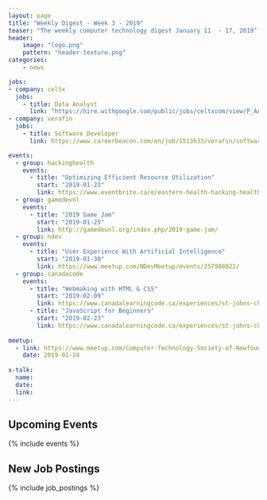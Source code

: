 ```yaml
---
layout: page
title: "Weekly Digest - Week 3 - 2019"
teaser: "The weekly computer technology digest January 11  - 17, 2019"
header:
    image: "logo.png"
    pattern: "header-texture.png"
categories:
    - news

jobs:
- company: celtx
  jobs:
    - title: Data Analyst
      link: "https://hire.withgoogle.com/public/jobs/celtxcom/view/P_AAAAAAGAABPOZGMQJvJy1Z"
- company: verafin
  jobs:
    - title: Software Developer
      link: https://www.careerbeacon.com/en/job/1513633/verafin/software-developer/st-john-s

events:
  - group: hackinghealth
    events:
      - title: "Optimizing Efficient Resource Utilization"
        start: "2019-01-23"
        link: https://www.eventbrite.ca/e/eastern-health-hacking-health-optimizing-efficient-resource-utilization-tickets-54710195668
  - group: gamedevnl
    events:
      - title: "2019 Game Jam"
        start: "2019-01-25"
        link: http://gamedevnl.org/index.php/2019-game-jam/
  - group: ndev
    events:
      - title: "User Experience With Artificial Intelligence"
        start: "2019-01-30"
        link: https://www.meetup.com/NDevMeetup/events/257988822/
  - group: canadacode
    events:
      - title: "Webmaking with HTML & CSS"
        start: "2019-02-09"
        link: https://www.canadalearningcode.ca/experiences/st-johns-chapter-girls-learning-code-webmaking-with-html-css/
      - title: "JavaScript for Beginners"
        start: "2019-02-23"
        link: https://www.canadalearningcode.ca/experiences/st-johns-chapter-ladies-learning-code-javascript-for-beginners-an-introduction-to-the-fundamentals-of-web-programming/
 
meetup:
  - link: https://www.meetup.com/Computer-Technology-Society-of-Newfoundland-and-Labrador/events/rpdzmpyzcbgc/
    date: 2019-01-24
  
x-talk:
  name:
  date: 
  link: 
---
```


## Upcoming Events
{% include events %}

## New Job Postings
{% include job_postings %}
